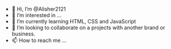 - 👋 Hi, I’m @Alisher2121
- 👀 I’m interested in ...
- 🌱 I’m currently learning HTML, CSS and JavaScript
- 💞️ I’m looking to collaborate on a projects with another brand or business.
- 📫 How to reach me ...

<!---
Alisher2121/Alisher2121 is a ✨ special ✨ repository because its `README.md` (this file) appears on your GitHub profile.
You can click the Preview link to take a look at your changes.
--->
